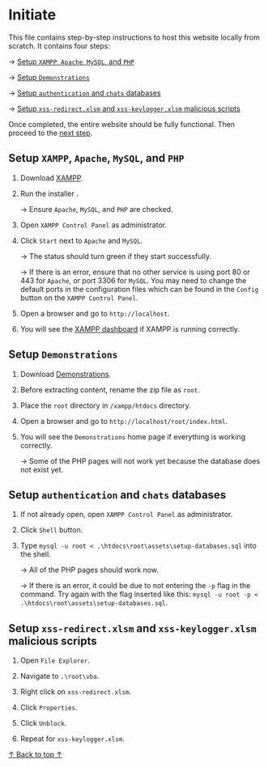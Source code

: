 # Initiate
This file contains step-by-step instructions to host this website locally from scratch. It contains four steps:

&rarr; [Setup `XAMPP`, `Apache`, `MySQL`, and `PHP`](#setup-xampp-apache-mysql-and-php)

&rarr; [Setup `Demonstrations`](#setup-demonstrations)

&rarr; [Setup `authentication` and `chats` databases](#setup-authentication-and-chats-databases)

&rarr; [Setup `xss-redirect.xlsm` and `xss-keylogger.xlsm` malicious scripts](#setup-xss-redirectxlsm-and-xss-keyloggerxlsm-malicious-scripts)

Once completed, the entire website should be fully functional. Then proceed to the [next step](INSTRUCTIONS.md#demonstration.md).

## Setup `XAMPP`, `Apache`, `MySQL`, and `PHP`
1. Download [XAMPP](https://www.apachefriends.org/).

2. Run the installer .
    
    &rarr; Ensure `Apache`, `MySQL`, and `PHP` are checked.
3. Open `XAMPP Control Panel` as administrator.

4. Click `Start` next to `Apache` and `MySQL`.

    &rarr; The status should turn green if they start successfully.

    &rarr; If there is an error, ensure that no other service is using port 80 or 443 for `Apache`, or port 3306 for `MySQL`. You may need to change the default ports in the configuration files which can be found in the `Config` button on the `XAMPP Control Panel`.
5. Open a browser and go to `http://localhost`.

6. You will see the [XAMPP dashboard](http://localhost/dashboard/) if XAMPP is running correctly.

## Setup `Demonstrations`
1. Download [Demonstrations](https://insert_link_here.org).

2. Before extracting content, rename the zip file as `root`.

2. Place the `root` directory in `/xampp/htdocs` directory.

3. Open a browser and go to `http://localhost/root/index.html`.

4. You will see the `Demonstrations` home page if everything is working correctly.

    &rarr; Some of the PHP pages will not work yet because the database does not exist yet.

## Setup `authentication` and `chats` databases
1. If not already open, open `XAMPP Control Panel` as administrator.

2. Click `Shell` button.

3. Type `mysql -u root < .\htdocs\root\assets\setup-databases.sql` into the shell.
    
    &rarr; All of the PHP pages should work now.
    
    &rarr; If there is an error, it could be due to not entering the `-p` flag in the command. Try again with the flag inserted like this: `mysql -u root -p < .\htdocs\root\assets\setup-databases.sql`.

## Setup `xss-redirect.xlsm` and `xss-keylogger.xlsm` malicious scripts
1. Open `File Explorer`.

2. Navigate to `.\root\vba`.

3. Right click on `xss-redirect.xlsm`.

4. Click `Properties`.

5. Click `Unblock`.

6. Repeat for `xss-keylogger.xlsm`.

[&uarr; Back to top &uarr;](INITIATE.md#initiate)